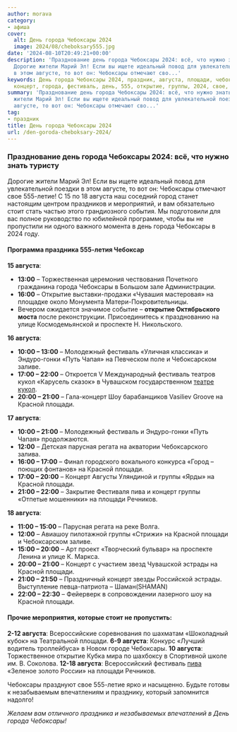 ```yaml
---
author: morava
category:
- афиша
cover:
  alt: День города Чебоксары 2024
  image: 2024/08/cheboksary555.jpg
date: '2024-08-10T20:49:21+00:00'
description: 'Празднование день города Чебоксары 2024: всё, что нужно знать туристу
  Дорогие жители Марий Эл! Если вы ищете идеальный повод для увлекательной поездки
  в этом августе, то вот он: Чебоксары отмечают сво...'
keywords: День города Чебоксары 2024, праздник, августа, площади, чебоксары, красной,
  концерт, города, фестиваль, день, 555, открытие, группы, 2024, свое, летие, город
summary: 'Празднование день города Чебоксары 2024: всё, что нужно знать туристу Дорогие
  жители Марий Эл! Если вы ищете идеальный повод для увлекательной поездки в этом
  августе, то вот он: Чебоксары отмечают сво...'
tag:
- праздник
title: День города Чебоксары 2024
url: /den-goroda-cheboksary-2024/
---
```


### Празднование день города Чебоксары 2024: всё, что нужно знать туристу

Дорогие жители Марий Эл! Если вы ищете идеальный повод для увлекательной поездки в этом августе, то вот он: Чебоксары отмечают свое 555-летие! С 15 по 18 августа наш соседний город станет настоящим центром праздников и мероприятий, и вам обязательно стоит стать частью этого грандиозного события. Мы подготовили для вас полное руководство по юбилейной программе, чтобы вы не пропустили ни одного важного момента в день города Чебоксары в 2024 году.

#### Программа праздника 555-летия Чебоксар

 **15 августа**:

- **13:00** – Торжественная церемония чествования Почетного гражданина города Чебоксары в Большом зале Администрации.
- **16:00** – Открытие выставки-продажи «Чувашия мастеровая» на площадке около Монумента Матери-Покровительницы.
- Вечером ожидается значимое событие – **открытие Октябрьского моста** после реконструкции. Присоединитесь к празднованию на улице Космодемьянской и проспекте Н. Никольского.

**16 августа**:

- **10:00 – 13:00** – Молодежный фестиваль «Уличная классика» и Эндуро-гонки «Путь Чапая» на Певческом поле и Чебоксарском заливе.
- **17:00 – 22:00** – Откроется V Международный фестиваль театров кукол «Карусель сказок» в Чувашском государственном [театре кукол](/teatr-kukol/).
- **20:00 – 21:00** – Гала-концерт Шоу барабанщиков Vasiliev Groove на Красной площади.

**17 августа**:

- **10:00 – 21:00** – Молодежный фестиваль и Эндуро-гонки «Путь Чапая» продолжаются.
- **12:00** – Детская парусная регата на акватории Чебоксарского залива.
- **16:00 – 17:00** – Финал городского вокального конкурса «Город – поющих фонтанов» на Красной площади.
- **17:00 – 20:00** – Концерт Августы Уляндиной и группы «Ярды» на Красной площади.
- **21:00 – 22:00** – Закрытие Фестиваля пива и концерт группы «Отпетые мошенники» на площади Речников.

**18 августа**:

- **11:00 – 15:00** – Парусная регата на реке Волга.
- **12:00** – Авиашоу пилотажной группы «Стрижи» на Красной площади и Чебоксарском заливе.
- **15:00 – 20:00** – Арт проект «Творческий бульвар» на проспекте Ленина и улице К. Маркса.
- **20:00 – 21:00** – Концерт с участием звезд Чувашской эстрады на Красной площади.
- **21:00 – 21:50** – Праздничный концерт звезды Российской эстрады. Выступление певца-патриота – Шаман(SHAMAN)
- **22:00 – 22:30** – Фейерверк в сопровождении лазерного шоу на Красной площади.

#### Прочие мероприятия, которые стоит не пропустить:

 **2-12 августа**: Всероссийские соревнования по шахматам «Шоколадный кубок» на Театральной площади.
**6-9 августа**: Конкурс «Лучший водитель троллейбуса» в Новом городе Чебоксары.
**10 августа**: Торжественное открытие Кубка мира по шахбоксу в Спортивной школе им. В. Соколова.
**12-18 августа**: Всероссийский фестиваль [пива](/nashe_pivo/) «Зеленое золото России» на площади Речников.

Чебоксары празднуют свое 555-летие ярко и насыщенно. Будьте готовы к незабываемым впечатлениям и празднику, который запомнится надолго!

_Желаем вам отличного праздника и незабываемых впечатлений в День города Чебоксары!_